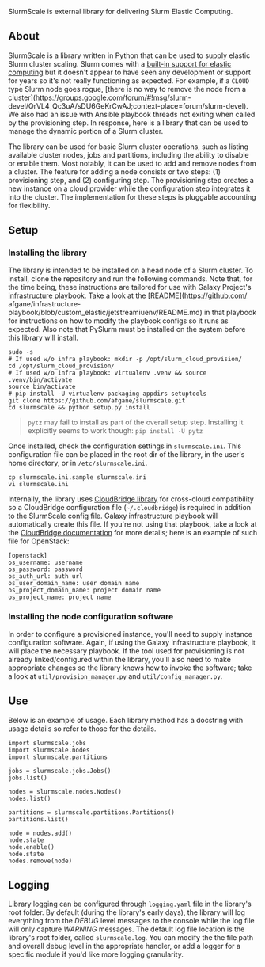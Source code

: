 SlurmScale is external library for delivering Slurm Elastic Computing.

## About

SlurmScale is a library written in Python that can be used to supply elastic
Slurm cluster scaling. Slurm comes with a [built-in support for elastic
computing](https://slurm.schedmd.com/elastic_computing.html) but it doesn't
appear to have seen any development or support for years so it's not really
functioning as expected. For example, if a `CLOUD` type Slurm node goes rogue,
[there is no way to remove the node from a
cluster](https://groups.google.com/forum/#!msg/slurm-
devel/QrVL4_Qc3uA/sDU6GeKrCwAJ;context-place=forum/slurm-devel). We also had an
issue with Ansible playbook threads not exiting when called by the provisioning
step. In response, here is a library that can be used to manage the dynamic
portion of a Slurm cluster.

The library can be used for basic Slurm cluster operations, such as listing
available cluster nodes, jobs and partitions, including the ability to disable
or enable them. Most notably, it can be used to add and remove nodes from a
cluster. The feature for adding a node consists or two steps: (1) provisioning
step, and (2) configuring step. The provisioning step creates a new instance on
a cloud provider while the configuration step integrates it into the cluster.
The implementation for these steps is pluggable accounting for flexibility.

## Setup

### Installing the library

The library is intended to be installed on a head node of a Slurm cluster. To
install, clone the repository and run the following commands. Note that, for
the time being, these instructions are tailored for use with Galaxy Project's
[infrastructure playbook](1). Take a look at the [README](https://github.com/
afgane/infrastructure-playbook/blob/custom_elastic/jetstreamiuenv/README.md)
in that playbook for instructions on how to modify the playbook configs so it
runs as expected. Also note that PySlurm must be installed on the system before
this library will install.

```
sudo -s
# If used w/o infra playbook: mkdir -p /opt/slurm_cloud_provision/
cd /opt/slurm_cloud_provision/
# If used w/o infra playbook: virtualenv .venv && source .venv/bin/activate
source bin/activate
# pip install -U virtualenv packaging appdirs setuptools
git clone https://github.com/afgane/slurmscale.git
cd slurmscale && python setup.py install
```

> ``pytz`` may fail to install as part of the overall setup step. Installing
it explicitly seems to work though: `pip install -U pytz`

Once installed, check the configuration settings in `slurmscale.ini`.
This configuration file can be placed in the root dir of the
library, in the user's home directory, or in `/etc/slurmscale.ini`.

```
cp slurmscale.ini.sample slurmscale.ini
vi slurmscale.ini
```

Internally, the library uses [CloudBridge
library](http://cloudbridge.readthedocs.io/) for cross-cloud compatibility so a
CloudBridge configuration file (`~/.cloudbridge`) is required in addition to
the SlurmScale config file. Galaxy infrastructure playbook will automatically
create this file. If you're not using that playbook, take a look at the
[CloudBridge documentation](2) for more details; here is an example of such
file for OpenStack:

```
[openstack]
os_username: username
os_password: password
os_auth_url: auth url
os_user_domain_name: user domain name
os_project_domain_name: project domain name
os_project_name: project name
```

### Installing the node configuration software

In order to configure a provisioned instance, you'll need to supply instance
configuration software. Again, if using the Galaxy infrastructure playbook, it
will place the necessary playbook. If the tool used for provisioning is not
already linked/configured within the library, you'll also need to make
appropriate changes so the library knows how to invoke the software; take a
look at `util/provision_manager.py` and `util/config_manager.py`.

## Use

Below is an example of usage. Each library method has a docstring with usage
details so refer to those for the details.

```
import slurmscale.jobs
import slurmscale.nodes
import slurmscale.partitions

jobs = slurmscale.jobs.Jobs()
jobs.list()

nodes = slurmscale.nodes.Nodes()
nodes.list()

partitions = slurmscale.partitions.Partitions()
partitions.list()

node = nodes.add()
node.state
node.enable()
node.state
nodes.remove(node)
```

## Logging

Library logging can be configured through `logging.yaml` file in the library's
root folder. By default (during the library's early days), the library will log
everything from the _DEBUG_ level messages to the console while the log file
will only capture _WARNING_ messages. The default log file location is the
library's root folder, called `slurmscale.log`. You can modify the the file
path and overall debug level in the appropriate handler, or add a logger for a
specific module if you'd like more logging granularity.


[1]: https://github.com/afgane/infrastructure-playbook/tree/custom_elastic
[2]: http://cloudbridge.readthedocs.io/en/latest/topics/setup.html#providing-access-credentials-in-a-file
